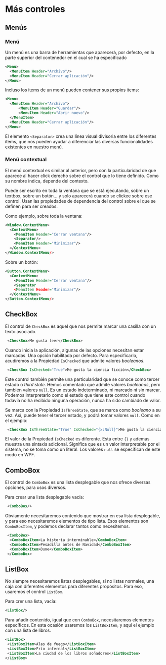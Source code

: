 # Más controles

## Menús

### Menú

Un menú es una barra de herramientas que aparecerá, por defecto, en la parte superior del contenedor en el cual se ha especificado

```xml
<Menu>
  <MenuItem Header="Archivo"/>
  <MenuItem Header="Cerrar aplicación"/>
</Menu>
```

Incluso los items de un menú pueden contener sus propios items:

```xml
<Menu>
  <MenuItem Header="Archivo">
      <MenuItem Header="Guardar"/>
      <MenuItem Header="Abrir nuevo"/>
  </MenuItem>
  <MenuItem Header="Cerrar aplicación"/>
</Menu>
```

El elemento ```<Separator>``` crea una línea visual divisoria entre los diferentes items, que nos pueden ayudar a diferenciar las diversas funcionalidades existentes en nuestro menú.

### Menú contextual

El menú contextual es similar al anterior, pero con la particularidad de que aparece al hacer click derecho sobre el control que lo tiene definido. Como su nombre indica, depende del contexto.

Puede ser escrito en toda la ventana que se está ejecutando, sobre un textbox, sobre un botón... y solo aparecerá cuando se clickee sobre ese control. Usan las propiedades de dependencia del control sobre el que se definen para ser creados.

Como ejemplo, sobre toda la ventana:

```xml
<Window.ContextMenu>
  <ContextMenu>
    <MenuItem Header="Cerrar ventana"/>
    <Separator/>
    <MenuItem Header="Minimizar"/>
  </ContextMenu>
</Window.ContextMenu/>
```

Sobre un botón:

```xml
<Button.ContextMenu>
  <ContextMenu>
    <MenuItem Header="Cerrar ventana"/>
    <Separator
    <MenuItem Header="Minimizar"/>
  </ContextMenu>
</Button.ContextMenu/>
```
## CheckBox

El control de `CheckBox` es aquel que nos permite marcar una casilla con un texto asociado.

```xml
 <CheckBox>Me gusta leer</CheckBox>
```
Cuando inicia la aplicación, algunas de las opciones necesitan estar marcadas. Una opción habilitada por defecto. Para especificarlo, acudiremos a la Propiedad `IsChecked` que admite valores *booleanos*.

```xml
 <CheckBox IsChecked="True">Me gusta la ciencia ficción</CheckBox>
```
Este control también permite una particularidad que se conoce como tercer estado o *third state*. Hemos comentado que admite valores *booleanos*, pero también valores `null`. Es un estado indeterminado, ni marcado ni sin marcar. Podemos interpretarlo como el estado que tiene este control cuando todavía no ha recibido ninguna operación, nunca ha sido cambiado de valor.

Se marca con la Propiedad `IsThreeState`, que se marca como *booleano* a su vez. Así, puede tener el tercer estado, y podrá tomar valores `null`. Como en el ejemplo:
```xml
 <CheckBox IsThreeState="True" IsChecked="{x:Null}">Me gusta la ciencia ficción</CheckBox>
```
El valor de la Propiedad `IsChecked` es diferente. Está entre `{}` y además muestra una sintaxis adicional. Significa que es un valor interpretable por el sistema, no se toma como un literal. Los valores `null` se especifican de este modo en WPF.

## ComboBox

El control de `ComboBox` es una lista desplegable que nos ofrece diversas opciones, para usos diversos.

Para crear una lista desplegable vacía:

```xml
 <ComboBox/>
 ```
 
Obviamente necesitaremos contenido que mostrar en esa lista desplegable, y para eso necesitaremos elementos de tipo lista. Esos elementos son `ComboBoxItem`, y podemos declarar tantos como necesitemos.

```xml
 <ComboBox>
  <ComboBoxItem>La historia interminable</ComboBoxItem>
  <ComboBoxItem>Pesadilla antes de Navidad</ComboBoxItem>
  <ComboBoxItem>Dune</ComboBoxItem>
 </ComboBox>
 ```
 
 ## ListBox
 
 No siempre necesitaremos listas desplegables, si no listas normales, una caja con diferentes elementos para diferentes propósitos. Para eso, usaremos el control `ListBox`.
 
 Para crer una lista, vacía:
 
 ```xml
 <ListBox/>
 ```
 
 Para añadir contenido, igual que con `ComboBox`, necesitaremos elementos específicos. En esta ocasión usaremos los `ListBoxItem`, y aquí el ejemplo con una lista de libros.
 
 ```xml
 <ListBox>
  <ListBoxItem>Alas de fuego</ListBoxItem>
  <ListBoxItem>Frío infernal</ListBoxItem>
  <ListBoxItem>La ciudad de los libros soñadores</ListBoxItem>
 </ListBox>
 ```
